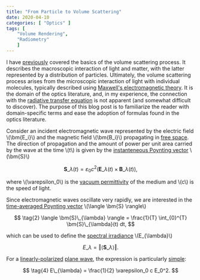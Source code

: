 ```yaml
---
title: "From Particle to Volume Scattering"
date: 2020-04-10
categories: [ "Optics" ]
tags: [
    "Volume Rendering",
    "Radiometry"
    ]
---
```


I have [previously](https://zero-radiance.github.io/post/analytic-media/) covered the basics of the volume scattering process. It describes the macroscopic interaction of light and matter, with the latter represented by a distribution of particles. Ultimately, the volume scattering process arises from the microscopic interaction of light with individual molecules, typically described using [Maxwell's electromagnetic theory](https://www.osapublishing.org/josaa/abstract.cfm?URI=josaa-35-1-163). It is the domain of the optics literature, and, in my experience, the connection with the [radiative transfer equation](https://en.wikipedia.org/wiki/Radiative_transfer#The_equation_of_radiative_transfer) is not apparent (and somewhat difficult to discover). The purpose of this blog post is to familiarize the reader with domain-specific terms and ease the adoption of formulas found in the optics literature.

<!--more-->

Consider an incident electromagnetic wave represented by the electric field \\(\bm{E_i}\\) and the magnetic field \\(\bm{B_i}\\) propagating in [free space](https://en.wikipedia.org/wiki/Vacuum#Electromagnetism).
The direction of propagation and the amount of power per unit area carried by the wave at the time \\(t\\) is given by the [instanteneous Poynting vector](https://en.wikipedia.org/wiki/Poynting_vector#Formulation_in_terms_of_microscopic_fields) \\(\bm{S}\\)

$$ \tag{1} \bm{S}\_{\lambda}(t) = \varepsilon_0 c^2 \Big( \bm{E}\_{\lambda}(t) \times \bm{B}\_{\lambda}(t) \Big), $$

where \\(\varepsilon_0\\) is the [vacuum permittivity](https://en.wikipedia.org/wiki/Permittivity) of the medium and \\(c\\) is the speed of light.

Since electromagnetic waves oscillate very rapidly, we are interested in the [time-averaged Poynting vector](https://en.wikipedia.org/wiki/Poynting_vector#Time-averaged_Poynting_vector) \\(\langle \bm{S} \rangle\\)

$$ \tag{2} \langle \bm{S}\_{\lambda} \rangle = \frac{1}{T} \int_{0}^{T} \bm{S}\_{\lambda}(t) dt, $$

which can be used to define the [spectral irradiance](https://en.wikipedia.org/wiki/Irradiance#Spectral_irradiance) \\(E\_{\lambda}\\)

$$ \tag{3} E\_{\lambda} = \Vert \langle \bm{S}\_{\lambda} \rangle \Vert. $$

For a [linearly-polarized](https://en.wikipedia.org/wiki/Linear_polarization) [plane wave](https://en.wikipedia.org/wiki/Plane_wave), the expression is particularly [simple](https://en.wikipedia.org/wiki/Irradiance#Property):

$$ \tag{4} E\_{\lambda} = \frac{1}{2} \varepsilon_0 c E_0^2. $$



